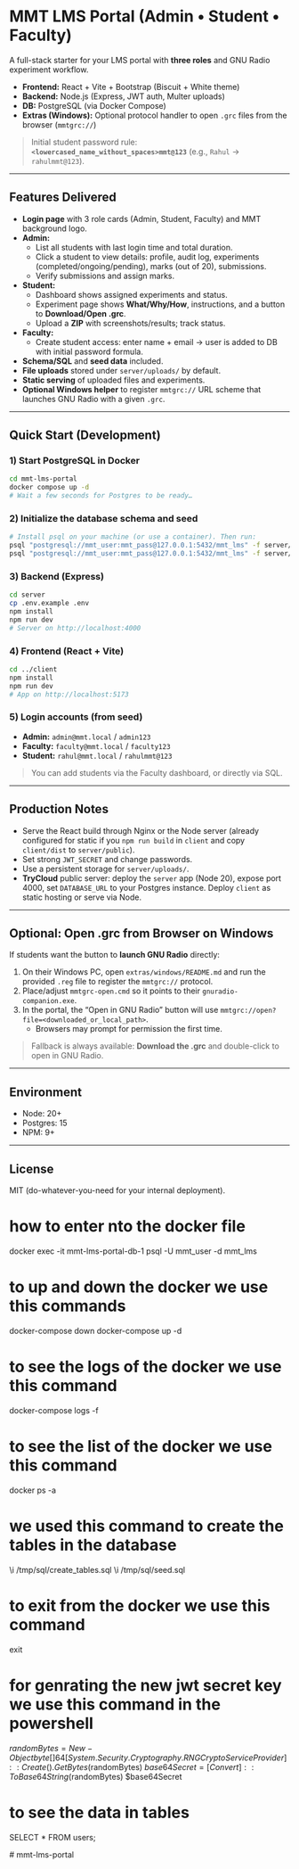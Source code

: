 # MMT LMS Portal (Admin • Student • Faculty)

A full-stack starter for your LMS portal with **three roles** and GNU Radio experiment workflow.

- **Frontend:** React + Vite + Bootstrap (Biscuit + White theme)
- **Backend:** Node.js (Express, JWT auth, Multer uploads)
- **DB:** PostgreSQL (via Docker Compose)
- **Extras (Windows):** Optional protocol handler to open `.grc` files from the browser (`mmtgrc://`)

> Initial student password rule: **`<lowercased_name_without_spaces>mmt@123`** (e.g., `Rahul` → `rahulmmt@123`).

---

## Features Delivered

- **Login page** with 3 role cards (Admin, Student, Faculty) and MMT background logo.
- **Admin:**
  - List all students with last login time and total duration.
  - Click a student to view details: profile, audit log, experiments (completed/ongoing/pending), marks (out of 20), submissions.
  - Verify submissions and assign marks.
- **Student:**
  - Dashboard shows assigned experiments and status.
  - Experiment page shows **What/Why/How**, instructions, and a button to **Download/Open .grc**.
  - Upload a **ZIP** with screenshots/results; track status.
- **Faculty:**
  - Create student access: enter name + email → user is added to DB with initial password formula.
- **Schema/SQL** and **seed data** included.
- **File uploads** stored under `server/uploads/` by default.
- **Static serving** of uploaded files and experiments.
- **Optional Windows helper** to register `mmtgrc://` URL scheme that launches GNU Radio with a given `.grc`.

---

## Quick Start (Development)

### 1) Start PostgreSQL in Docker
```bash
cd mmt-lms-portal
docker compose up -d
# Wait a few seconds for Postgres to be ready…
```

### 2) Initialize the database schema and seed
```bash
# Install psql on your machine (or use a container). Then run:
psql "postgresql://mmt_user:mmt_pass@127.0.0.1:5432/mmt_lms" -f server/src/models/sql/create_tables.sql
psql "postgresql://mmt_user:mmt_pass@127.0.0.1:5432/mmt_lms" -f server/src/models/sql/seed.sql
```

### 3) Backend (Express)
```bash
cd server
cp .env.example .env
npm install
npm run dev
# Server on http://localhost:4000
```

### 4) Frontend (React + Vite)
```bash
cd ../client
npm install
npm run dev
# App on http://localhost:5173
```

### 5) Login accounts (from seed)
- **Admin:** `admin@mmt.local` / `admin123`
- **Faculty:** `faculty@mmt.local` / `faculty123`
- **Student:** `rahul@mmt.local` / `rahulmmt@123`

> You can add students via the Faculty dashboard, or directly via SQL.

---

## Production Notes

- Serve the React build through Nginx or the Node server (already configured for static if you `npm run build` in `client` and copy `client/dist` to `server/public`).
- Set strong `JWT_SECRET` and change passwords.
- Use a persistent storage for `server/uploads/`.
- **TryCloud** public server: deploy the `server` app (Node 20), expose port 4000, set `DATABASE_URL` to your Postgres instance. Deploy `client` as static hosting or serve via Node.

---

## Optional: Open .grc from Browser on Windows

If students want the button to **launch GNU Radio** directly:
1) On their Windows PC, open `extras/windows/README.md` and run the provided `.reg` file to register the `mmtgrc://` protocol.
2) Place/adjust `mmtgrc-open.cmd` so it points to their `gnuradio-companion.exe`.
3) In the portal, the “Open in GNU Radio” button will use `mmtgrc://open?file=<downloaded_or_local_path>`.
   - Browsers may prompt for permission the first time.

> Fallback is always available: **Download the .grc** and double-click to open in GNU Radio.

---

## Environment

- Node: 20+
- Postgres: 15
- NPM: 9+

---

## License
MIT (do-whatever-you-need for your internal deployment).


# how to enter nto the docker file 
docker exec -it mmt-lms-portal-db-1 psql -U mmt_user -d mmt_lms

# to up and down the docker we use this commands 
docker-compose down
docker-compose up -d

# to see the logs of the docker we use this command
docker-compose logs -f

# to see the list of the docker we use this command
docker ps -a

# we used this command to create the tables in the database

\i /tmp/sql/create_tables.sql
\i /tmp/sql/seed.sql

# to exit from the docker we use this command
exit


# for genrating the new jwt secret key we use this command in the powershell

$randomBytes = New-Object byte[] 64
[System.Security.Cryptography.RNGCryptoServiceProvider]::Create().GetBytes($randomBytes)
$base64Secret = [Convert]::ToBase64String($randomBytes)
$base64Secret

# to see the data in tables 
SELECT * FROM users;


#   m m t - l m s - p o r t a l 
 
 
